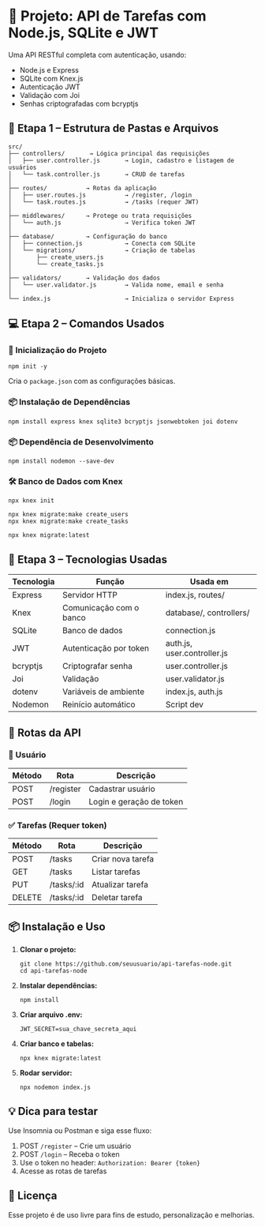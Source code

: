 <h1>📝 Projeto: API de Tarefas com Node.js, SQLite e JWT</h1>

  <p>Uma API RESTful completa com autenticação, usando:</p>
  <ul>
    <li>Node.js e Express</li>
    <li>SQLite com Knex.js</li>
    <li>Autenticação JWT</li>
    <li>Validação com Joi</li>
    <li>Senhas criptografadas com bcryptjs</li>
  </ul>

  <h2>🧱 Etapa 1 – Estrutura de Pastas e Arquivos</h2>
  <pre><code>src/
├── <span class="folder">controllers/</span>       → Lógica principal das requisições
│   ├── user.controller.js       → Login, cadastro e listagem de usuários
│   └── task.controller.js       → CRUD de tarefas
│
├── <span class="folder">routes/</span>           → Rotas da aplicação
│   ├── user.routes.js           → /register, /login
│   └── task.routes.js           → /tasks (requer JWT)
│
├── <span class="folder">middlewares/</span>      → Protege ou trata requisições
│   └── auth.js                  → Verifica token JWT
│
├── <span class="folder">database/</span>         → Configuração do banco
│   ├── connection.js            → Conecta com SQLite
│   └── migrations/              → Criação de tabelas
│       ├── create_users.js
│       └── create_tasks.js
│
├── <span class="folder">validators/</span>       → Validação dos dados
│   └── user.validator.js        → Valida nome, email e senha
│
└── index.js                     → Inicializa o servidor Express
</code></pre>

  <h2>💻 Etapa 2 – Comandos Usados</h2>

  <h3>🔧 Inicialização do Projeto</h3>
  <pre><code>npm init -y</code></pre>
  <p>Cria o <code>package.json</code> com as configurações básicas.</p>

  <h3>📦 Instalação de Dependências</h3>
  <pre><code>npm install express knex sqlite3 bcryptjs jsonwebtoken joi dotenv</code></pre>

  <h3>📦 Dependência de Desenvolvimento</h3>
  <pre><code>npm install nodemon --save-dev</code></pre>

  <h3>🛠️ Banco de Dados com Knex</h3>
  <pre><code>npx knex init</code></pre>
  <pre><code>npx knex migrate:make create_users
npx knex migrate:make create_tasks</code></pre>
  <pre><code>npx knex migrate:latest</code></pre>

  <h2>🚀 Etapa 3 – Tecnologias Usadas</h2>

  <table>
    <thead>
      <tr>
        <th>Tecnologia</th>
        <th>Função</th>
        <th>Usada em</th>
      </tr>
    </thead>
    <tbody>
      <tr><td>Express</td><td>Servidor HTTP</td><td>index.js, routes/</td></tr>
      <tr><td>Knex</td><td>Comunicação com o banco</td><td>database/, controllers/</td></tr>
      <tr><td>SQLite</td><td>Banco de dados</td><td>connection.js</td></tr>
      <tr><td>JWT</td><td>Autenticação por token</td><td>auth.js, user.controller.js</td></tr>
      <tr><td>bcryptjs</td><td>Criptografar senha</td><td>user.controller.js</td></tr>
      <tr><td>Joi</td><td>Validação</td><td>user.validator.js</td></tr>
      <tr><td>dotenv</td><td>Variáveis de ambiente</td><td>index.js, auth.js</td></tr>
      <tr><td>Nodemon</td><td>Reinício automático</td><td>Script dev</td></tr>
    </tbody>
  </table>

  <h2>🔗 Rotas da API</h2>

  <h3>👤 Usuário</h3>
  <table>
    <thead>
      <tr>
        <th>Método</th><th>Rota</th><th>Descrição</th>
      </tr>
    </thead>
    <tbody>
      <tr><td>POST</td><td>/register</td><td>Cadastrar usuário</td></tr>
      <tr><td>POST</td><td>/login</td><td>Login e geração de token</td></tr>
    </tbody>
  </table>

  <h3>✅ Tarefas (Requer token)</h3>
  <table>
    <thead>
      <tr>
        <th>Método</th><th>Rota</th><th>Descrição</th>
      </tr>
    </thead>
    <tbody>
      <tr><td>POST</td><td>/tasks</td><td>Criar nova tarefa</td></tr>
      <tr><td>GET</td><td>/tasks</td><td>Listar tarefas</td></tr>
      <tr><td>PUT</td><td>/tasks/:id</td><td>Atualizar tarefa</td></tr>
      <tr><td>DELETE</td><td>/tasks/:id</td><td>Deletar tarefa</td></tr>
    </tbody>
  </table>

  <h2>📦 Instalação e Uso</h2>
  <ol>
    <li><strong>Clonar o projeto:</strong><br>
      <pre><code>git clone https://github.com/seuusuario/api-tarefas-node.git
cd api-tarefas-node</code></pre>
    </li>
    <li><strong>Instalar dependências:</strong><br>
      <pre><code>npm install</code></pre>
    </li>
    <li><strong>Criar arquivo .env:</strong><br>
      <pre><code>JWT_SECRET=sua_chave_secreta_aqui</code></pre>
    </li>
    <li><strong>Criar banco e tabelas:</strong><br>
      <pre><code>npx knex migrate:latest</code></pre>
    </li>
    <li><strong>Rodar servidor:</strong><br>
      <pre><code>npx nodemon index.js</code></pre>
    </li>
  </ol>

  <h2>💡 Dica para testar</h2>
  <p>Use Insomnia ou Postman e siga esse fluxo:</p>
  <ol>
    <li>POST <code>/register</code> – Crie um usuário</li>
    <li>POST <code>/login</code> – Receba o token</li>
    <li>Use o token no header: <code>Authorization: Bearer {token}</code></li>
    <li>Acesse as rotas de tarefas</li>
  </ol>

  <h2>📜 Licença</h2>
  <p>Esse projeto é de uso livre para fins de estudo, personalização e melhorias.</p>
